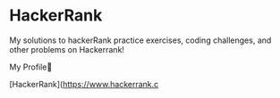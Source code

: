 # HackerRank
My solutions to hackerRank practice exercises, coding challenges, and other problems on Hackerrank!

My Profile:star_struck:



[HackerRank](https://www.hackerrank.c
